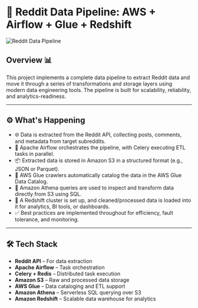 # 🚀 Reddit Data Pipeline: AWS + Airflow + Glue + Redshift

![Reddit Data Pipeline](![RedditDataEngineering](https://github.com/user-attachments/assets/65111596-a1ac-4d5c-a0e0-969e1a3b6c6d)
)

## Overview 📊

This project implements a complete data pipeline to extract Reddit data and move it through a series of transformations and storage layers using modern data engineering tools. The pipeline is built for scalability, reliability, and analytics-readiness.

---

## ⚙️ What's Happening

- 🌐 Data is extracted from the Reddit API, collecting posts, comments, and metadata from target subreddits.
- 🔄 Apache Airflow orchestrates the pipeline, with Celery executing ETL tasks in parallel.
- 📦 Extracted data is stored in Amazon S3 in a structured format (e.g., JSON or Parquet).
- 🧠 AWS Glue crawlers automatically catalog the data in the AWS Glue Data Catalog.
- 📜 Amazon Athena queries are used to inspect and transform data directly from S3 using SQL.
- 🏢 A Redshift cluster is set up, and cleaned/processed data is loaded into it for analytics, BI tools, or dashboards.
- ✅ Best practices are implemented throughout for efficiency, fault tolerance, and monitoring.

---

## 🛠️ Tech Stack

- **Reddit API** – For data extraction
- **Apache Airflow** – Task orchestration
- **Celery + Redis** – Distributed task execution
- **Amazon S3** – Raw and processed data storage
- **AWS Glue** – Data cataloging and ETL support
- **Amazon Athena** – Serverless SQL querying over S3
- **Amazon Redshift** – Scalable data warehouse for analytics


